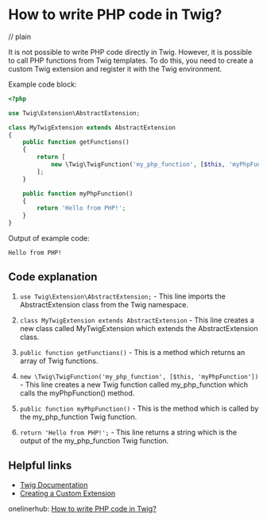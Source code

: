# How to write PHP code in Twig?
// plain

It is not possible to write PHP code directly in Twig. However, it is possible to call PHP functions from Twig templates. To do this, you need to create a custom Twig extension and register it with the Twig environment.

Example code block:
```php
<?php

use Twig\Extension\AbstractExtension;

class MyTwigExtension extends AbstractExtension
{
    public function getFunctions()
    {
        return [
            new \Twig\TwigFunction('my_php_function', [$this, 'myPhpFunction']),
        ];
    }

    public function myPhpFunction()
    {
        return 'Hello from PHP!';
    }
}
```

Output of example code:
```
Hello from PHP!
```

## Code explanation


1. `use Twig\Extension\AbstractExtension;` - This line imports the AbstractExtension class from the Twig namespace.

2. `class MyTwigExtension extends AbstractExtension` - This line creates a new class called MyTwigExtension which extends the AbstractExtension class.

3. `public function getFunctions()` - This is a method which returns an array of Twig functions.

4. `new \Twig\TwigFunction('my_php_function', [$this, 'myPhpFunction'])` - This line creates a new Twig function called my_php_function which calls the myPhpFunction() method.

5. `public function myPhpFunction()` - This is the method which is called by the my_php_function Twig function.

6. `return 'Hello from PHP!';` - This line returns a string which is the output of the my_php_function Twig function.

## Helpful links

- [Twig Documentation](https://twig.symfony.com/doc/2.x/)
- [Creating a Custom Extension](https://twig.symfony.com/doc/2.x/advanced.html#creating-an-extension)

onelinerhub: [How to write PHP code in Twig?](https://onelinerhub.com/twig/how-to-write-php-code-in-twig-)